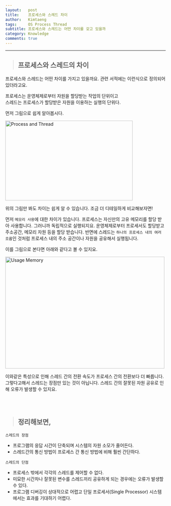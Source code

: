 ```yaml
---
layout:   post
title:    프로세스와 스레드 차이 
author:   Kimtaeng
tags: 	  OS Process Thread
subtitle: 프로세스와 스레드는 어떤 차이를 갖고 있을까
category: Knowledge
comments: true
---
```


<hr/>

> ## 프로세스와 스레드의 차이

프로세스와 스레드는 어떤 차이를 가지고 있을까요. 관련 서적에는 이런식으로 정의되어 있더라고요.

<div class="post_caption">프로세스는 운영체제로부터 자원을 할당받는 작업의 단위이고<br/>
스레드는 프로세스가 할당받은 자원을 이용하는 실행의 단위다.</div>

먼저 그림으로 쉽게 알아봅시다.

<img class="post_image" src="{{ site.baseurl }}/img/post/2018/06/30/001-1.jpg" width="400" height="250" alt="Process and Thread"/>

위의 그림만 봐도 차이는 쉽게 알 수 있습니다. 조금 더 디테일하게 비교해보자면!

먼저 ```메모리 사용```에 대한 차이가 있습니다.
프로세스는 자신만의 고유 메모리를 할당 받아 사용합니다. 그러니까 독립적으로 실행되지요.
운영체제로부터 프로세서도 할당받고 주소공간, 메모리 자원 등을 할당 받습니다.
반면에 스레드는 ```하나의 프로세스 내의 여러 흐름```인 것처럼 프로세스 내의 주소 공간이나 자원을 공유해서 실행됩니다.

이를 그림으로 본다면 아래와 같다고 볼 수 있지요.

<img class="post_image" src="{{ site.baseurl }}/img/post/2018/06/30/001-2.jpg" width="500" height="350" alt="Usage Memory"/> 

이와같은 특성으로 인해 스레드 간의 전환 속도가 프로세스 간의 전환보다 더 빠릅니다.
그렇다고해서 스레드는 장점만 있는 것이 아닙니다. 스레드 간의 잘못된 자원 공유로 인해 오류가 발생할 수 있지요.

<br/><br/>

> ## 정리해보면,
 
```스레드의 장점```
- 프로그램의 응답 시간이 단축되며 시스템의 자원 소모가 줄어든다.
- 스레드간의 통신 방법이 프로세스 간 통신 방법에 비해 훨씬 간단하다.

```스레드의 단점```
- 프로세스 밖에서 각각의 스레드를 제어할 수 없다.
- 미묘한 시간차나 잘못된 변수를 스레드끼리 공유하게 되는 경우에는 오류가 발생할 수 있다.
- 프로그램 디버깅이 상대적으로 어렵고 단일 프로세서(Single Processor) 시스템에서는 효과를 기대하기 어렵다.